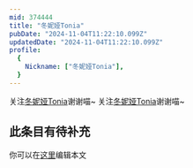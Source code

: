 ```yaml
---
mid: 374444
title: "冬妮娅Tonia"
pubDate: "2024-11-04T11:22:10.099Z"
updatedDate: "2024-11-04T11:22:10.099Z"
profile:
  {
    Nickname: ["冬妮娅Tonia"],
  }
---
```


关注[冬妮娅Tonia](https://space.bilibili.com/374444)谢谢喵~ 关注[冬妮娅Tonia](https://space.bilibili.com/374444)谢谢喵~

## 此条目有待补充
你可以在[这里](https://github.com/Yuhanawa/VTuber.ICU/edit/master/src/content/v/冬妮娅Tonia/index.md)编辑本文
